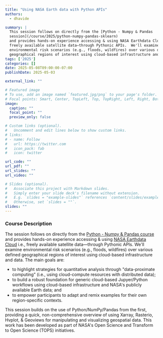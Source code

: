 ```yaml
---
title: "Using NASA Earth data with Python APIs"
authors: 
  - dhavide

summary: |
  This session follows on directly from the [Python - Numpy & Pandas
  session](/course/2025/python-numpy-pandas-sklearn)
  and provides hands-on experience accessing & using NASA Earthdata Cloud—i.e.,
  freely available satellite data—through Pythonic APIs.  We'll examine
  environmental risk scenarios (e.g., floods, wildfires) over various defined
  geographical regions of interest using cloud-based infrastructure and data.
tags: ['2025']
categories: []
date: 2025-05-08T09:00:00-07:00
publishDate: 2025-05-03

external_link: ""

# Featured image
# To use, add an image named `featured.jpg/png` to your page's folder.
# Focal points: Smart, Center, TopLeft, Top, TopRight, Left, Right, BottomLeft, Bottom, BottomRight.
image:
  caption: ""
  focal_point: ""
  preview_only: false

# Custom links (optional).
#   Uncomment and edit lines below to show custom links.
# links:
# - name: Follow
#   url: https://twitter.com
#   icon_pack: fab
#   icon: twitter

url_code: ""
url_pdf: ""
url_slides: ""
url_video: ""

# Slides (optional).
#   Associate this project with Markdown slides.
#   Simply enter your slide deck's filename without extension.
#   E.g. `slides = "example-slides"` references `content/slides/example-slides.md`.
#   Otherwise, set `slides = ""`.
slides: ""
---
```

### Course Description
The session follows on directly from the [Python - Numpy & Pandas course](../python-numpy-pandas-sklearn)
and provides hands-on experience accessing & using [NASA Earthdata
Cloud](https://www.earthdata.nasa.gov/) i.e., freely available satellite
data—through Pythonic APIs. We'll examine environmental risk scenarios (e.g.,
floods, wildfires) over various defined geographical regions of interest using
cloud-based infrastructure and data. The main goals are:

  * to highlight strategies for quantitative analysis through "data-proximate
    computing" (i.e., using cloud-compute resources with distributed data);
  * to build a robust foundation for generic cloud-based Jupyer/Python workflows
    using cloud-based infrastructure and NASA's publicly available Earth data;
    and
  * to empower participants to adapt and remix examples for their own
    region-specific contexts.

This session builds on the use of Python/NumPy/Pandas from the first, providing
a quick, non-comprehensive overview of using Xarray, Rasterio, Hvplot, &
Geoviews for manipulating and visualizing geospatial data. This work has been
developed as part of NASA's Open Science and Transform to Open Science (TOPS)
initiatives.
